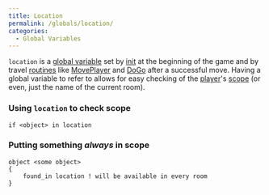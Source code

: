 ```yaml
---
title: Location
permalink: /globals/location/
categories: 
  - Global Variables
---
```



`location` is a [global variable](Globals) set by
[init](init) at the beginning of the game and by travel
[routines](routines) like [MovePlayer](MovePlayer)
and [DoGo](DoGo) after a successful move. Having a global
variable to refer to allows for easy checking of the
[player](player)'s [scope](scope) (or even, just
the name of the current room).

### Using `location` to check scope

    if <object> in location

### Putting something *always* in scope

    object <some object>
    {
        found_in location ! will be available in every room
    }
